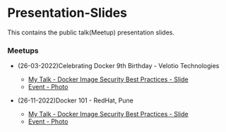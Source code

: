 # Presentation-Slides
This contains the public talk(Meetup) presentation slides.

### Meetups

- (26-03-2022)Celebrating Docker 9th Birthday - Velotio Technologies
    - [My Talk - Docker Image Security Best Practices - Slide](./pdfs/Docker_Image_Security_Best_Practices.pdf)
    - [Event - Photo](./images/Velotio-Tech-Meetup3.jpg)

- (26-11-2022)Docker 101 - RedHat, Pune
    - [My Talk - Docker Image Security Best Practices - Slide](./pdfs/Docker_Image_Security_Best_Practices_26_11_2022.pdf)
    - [Event - Photo](./images/RedHat-Tech-Meetup2.jpg)